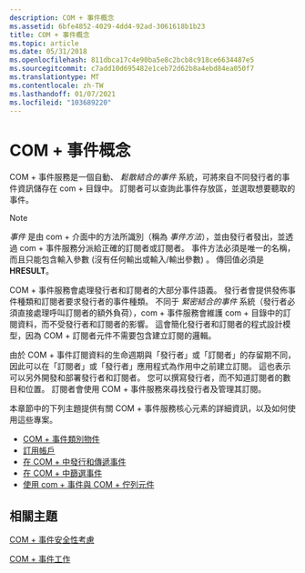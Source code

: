 ```yaml
---
description: COM + 事件概念
ms.assetid: 6bfe4852-4029-4dd4-92ad-3061618b1b23
title: COM + 事件概念
ms.topic: article
ms.date: 05/31/2018
ms.openlocfilehash: 811dbca17c4e90ba5e8c2bcb8c918ce6634487e5
ms.sourcegitcommit: c7add10d695482e1ceb72d62b8a4ebd84ea050f7
ms.translationtype: MT
ms.contentlocale: zh-TW
ms.lasthandoff: 01/07/2021
ms.locfileid: "103689220"
---
```

# <a name="com-events-concepts"></a>COM + 事件概念

COM + 事件服務是一個自動、 *鬆散結合的事件* 系統，可將來自不同發行者的事件資訊儲存在 com + 目錄中。 訂閱者可以查詢此事件存放區，並選取想要聽取的事件。

> [!Note]  
> *事件* 是由 com + 介面中的方法所識別（稱為 *事件方法*），並由發行者發出，並透過 com + 事件服務分派給正確的訂閱者或訂閱者。 事件方法必須是唯一的名稱，而且只能包含輸入參數 (沒有任何輸出或輸入/輸出參數) 。 傳回值必須是 **HRESULT**。

 

COM + 事件服務會處理發行者和訂閱者的大部分事件語義。 發行者會提供發佈事件種類和訂閱者要求發行者的事件種類。 不同于 *緊密結合的事件* 系統（發行者必須直接處理呼叫訂閱者的額外負荷），com + 事件服務會維護 com + 目錄中的訂閱資料，而不受發行者和訂閱者的影響。 這會簡化發行者和訂閱者的程式設計模型，因為 COM + 訂閱者元件不需要包含建立訂閱的邏輯。

由於 COM + 事件訂閱資料的生命週期與「發行者」或「訂閱者」的存留期不同，因此可以在「訂閱者」或「發行者」應用程式為作用中之前建立訂閱。 這也表示可以另外開發和部署發行者和訂閱者。 您可以撰寫發行者，而不知道訂閱者的數目和位置。 訂閱者會使用 COM + 事件服務來尋找發行者及管理其訂閱。

本章節中的下列主題提供有關 COM + 事件服務核心元素的詳細資訊，以及如何使用這些專案。

-   [COM + 事件類別物件](the-com--event-class-object.md)
-   [訂用帳戶](subscriptions.md)
-   [在 COM + 中發行和傳遞事件](publishing-and-delivering-events-in-com-.md)
-   [在 COM + 中篩選事件](filtering-events-in-com-.md)
-   [使用 com + 事件與 COM + 佇列元件](using-com--events-with-com--queued-components.md)

## <a name="related-topics"></a>相關主題

<dl> <dt>

[COM + 事件安全性考慮](com--events-security-considerations.md)
</dt> <dt>

[COM + 事件工作](com--events-tasks.md)
</dt> </dl>

 

 




